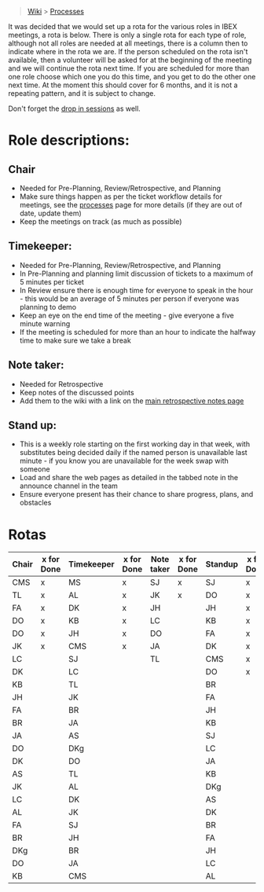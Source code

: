 > [Wiki](Home) > [Processes](Processes)

It was decided that we would set up a rota for the various roles in IBEX meetings, a rota is below. There is only a single rota for each type of role, although not all roles are needed at all meetings, there is a column then to indicate where in the rota we are. If the person scheduled on the rota isn't available, then a volunteer will be asked for at the beginning of the meeting and we will continue the rota next time. If you are scheduled for more than one role choose which one you do this time, and you get to do the other one next time. At the moment this should cover for 6 months, and it is not a repeating pattern, and it is subject to change.

Don't forget the [drop in sessions](https://github.com/ISISComputingGroup/IBEX/wiki/Instrument-Control-Drop-in-Session) as well.

# Role descriptions:
## Chair 
* Needed for Pre-Planning, Review/Retrospective, and Planning
* Make sure things happen as per the ticket workflow details for meetings, see the [processes](Processes) page for more details (if they are out of date, update them)
* Keep the meetings on track (as much as possible)

## Timekeeper:
* Needed for Pre-Planning, Review/Retrospective, and Planning
* In Pre-Planning and planning limit discussion of tickets to a maximum of 5 minutes per ticket
* In Review ensure there is enough time for everyone to speak in the hour - this would be an average of 5 minutes per person if everyone was planning to demo
* Keep an eye on the end time of the meeting - give everyone a five minute warning
* If the meeting is scheduled for more than an hour to indicate the halfway time to make sure we take a break

## Note taker:
* Needed for Retrospective
* Keep notes of the discussed points
* Add them to the wiki with a link on the [main retrospective notes page](Retrospective-Notes)

## Stand up:
* This is a weekly role starting on the first working day in that week, with substitutes being decided daily if the named person is unavailable last minute - if you know you are unavailable for the week swap with someone
* Load and share the web pages as detailed in the tabbed note in the announce channel in the team
* Ensure everyone present has their chance to share progress, plans, and obstacles

# Rotas

| Chair | x for Done | Timekeeper | x for Done | Note taker | x for Done |Standup | x for Done |
| --- | --- | --- | --- | --- | --- |--- | --- |
| CMS | x | MS | x | SJ | x |SJ | x |
| TL | x | AL | x | JK | x |DO | x |
| FA | x | DK | x | JH |  |JH | x |
| DO | x | KB | x | LC |  |KB | x |
| DO | x | JH | x | DO |  |FA | x |
| JK | x | CMS | x | JA |  | DK | x |
| LC |  | SJ |  | TL |  |CMS | x |
| DK |  | LC |  |  |  |DO | x |
| KB |  | TL |  |  |  |BR |  |
| JH |  | JK |  |  |  | FA |  |
| FA |  | BR |  |  |  | JH |  |
| BR |  | JA |  |  |  | KB |  |
| JA |  | AS |  |  |  |SJ |  |
| DO |  | DKg |  |  |  |LC |  |
| DK |  | DO |  |  |  |JA |  |
| AS |  | TL |  |  |  |KB |  |
| JK |  | AL |  |  |  |DKg |  |
| LC |  | DK |  |  |  |AS |  |
| AL |  | JK |  |  |  |DK |  |
| FA |  | SJ |  |  |  |BR |  |
| BR |  | JH |  |  |  |FA |  |
| DKg |  | BR |  |  |  |JH |  |
| DO |  | JA |  |  |  |LC |  |
| KB |  | CMS |  |  |  |AL |  |
